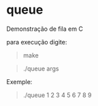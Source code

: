 # queue
Demonstração de fila em C

para execução digite:

> make

> ./queue args

Exemple:

> ./queue 1 2 3 4 5 6 7 8 9
